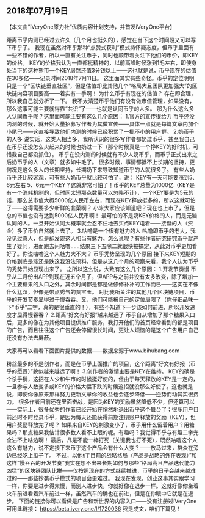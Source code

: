 2018年07月19日
-----
​【本文由”iVeryOne原力社”优质内容计划支持，并首发iVeryOne平台】

距离币乎内测已经过去许久（几个月也挺久的），感觉在当下这个时间段又可以写下币乎了。
我现在虽然对币乎那种“点赞式获利”模式持怀疑态度，但币乎里面有一些不错的作者，所以一直有关注币乎，同时也顺带着关注下他们的币价，即KEY的价格。
KEY的价格我认为一直都挺精神的，以前高峰时候涨到1毛左右，即使身处当下的这种熊市一个KEY居然还值3分钱以上——这也就是说，币乎现在的估值在30多亿——记录时间2018年7月11日。
这里面其实有些奇怪。币乎的定位明明只是一个“区块链垂直社区”，但是估值却比其他几个“格局大且团队更加强大”的区块链内容项目要高——着实有一手啊！
为什么币乎有现在的估值？
存在即合理，所以我自己就分析了一下。
我不太清楚币乎他们有没有做市值管理，如果没有，那么这事可能主要就得靠“共识”了——也就是认同币乎的人多。
那为什么这么多人认同币乎呢？这里面可能主要有这么几个原因：
1.官方的宣传很给力
币乎还没内测的时候，就开始大量招募写作者为其做宣传——具体一点就是每篇文章内加个小尾巴——这直接导致他们内测的时候已经积累了一批不小的用户群。
2.奶币乎的人多
说实话，这类人相当多，我所认识的很多写作者都奶过币乎，甚至我自己在币乎还没怎么火起来的时候也奶过一下（那个时候真是一个挣KEY的好时机，可惜我自己都没抓住）。
币乎在没内测的时候就有不少人奶币乎，而币乎正式出来之后奶币乎的人（文章）就多如牛毛了。
很多时候，事情都抵不上长期的坚持，更何况是这么多人的长期坚持，长期奶下来导致知道币乎的人就很多了。
有些人奶币乎还比较客观，可有些人奶币乎就比较可怕了，说：
KEY有一天可能要涨到5、6元左右
5、6元一个KEY？这就非常可怕了！币乎的KEY总量为1000亿（KEY是有一个消耗机制的，但时间太短那点数量可以忽略不计），一个KEY要是为5元的话，那么总市值大概5000亿人民币左右，而现在KEY释放挺多的，所以这就可怕了——这得需要多少新鲜的韭菜啊？
小米大家应该知道吧？现在也上市了，但是总的市值也没有达到5000亿人民币啊！
最可怕的不是奶KEY价格的人，而是无脑认同的人。一旦开始认同大概率就会忍不住地去买点KEY屯着——接盘的人（资金）多了币价自然就上去了。
3.咕噜是一个很有魅力的人
咕噜即币乎的老大，我没见过真人，但是却发现这人相当有魅力。怎么说呢？有些作者研究研究币乎就产生了疑问，进而跑去问咕噜……结果三下五除二就很快被搞定，从此对币乎更加看好了。你说咕噜这个人魅力大不大？
币乎秃势呈现的几个原因
接下来KEY短期的价格到底是涨还是跌这我没法预料，但是从这几个月的观察来看，我个人认为币乎的秃势开始显现出来了。
之所以这么说，大致有这么几个原因：
1.开发节奏慢
币乎从二月份出APP到现在近五个月了，但APP与之前并没有太多改变，除了增加一个主要糖果的入口之外，其余时间都是都是做修修补补的工作而已——这实在不像什么猛汉，但像是带点秀气的贾宝玉。
对比我所关注的其他几个区块链项目，币乎的开发节奏显得过于慢吞吞。又，他们可能被自己的定位局限了（你仔细品味一下“币乎”二字，真的是很垂直的！），有些不知道下一步该如何前进，所以开发速度才显得慢吞吞？
2.距离“好文有好报”越来越远了
币乎自从增加了那个糖果入口后，更多的像在为其他项目提供推广服务，我打开他们的首页经常看到的都是项目的广告，而且往往这个广告还会停留很长时间，更让人烦恼的是这个广告用户自己还没有办法去屏蔽。


大家再可以看看下面图片提供的数据——数据来源于www.bihubang.com


粉丝最多的不是创作者，而是在币乎上面推广的项目，这个距离“好文有好报（币乎的愿景）”貌似越来越远了啊！
3.创作者的激情主要是KEY在维持。
KEY的确是个杀手锏，这招在人少和牛市的时候挺好使的，但由于每天释放的KEY是一定的，一旦参与人数变多或KEY的价格大幅下跌的时候这招就没那么好使了。这也就是说，即使你像原来那样努力更新文章你的收益也会逐步降低——逆势而动其实很费力。
很多作者目前还在里面奋战，是因为KEY的奖励虽然降低不少，但还算可以——实际上，很多优秀的作者已经开始在悄然地退出币乎这个舞台了；很多用户目前还时不时登录币乎，是因为每天还能获得前期注册账户释放的奖励（KEY），但用户奖励释放完了呢？
如果来自KEY的刺激变小了，币乎用什么留着用户？用糖果吗？那点糖果我估计很多数人看不上眼的呢。有趣吗？我觉得币乎与有趣二字完全沾不上啥边啊！
最后，凡是不能一棒打死（关键我也打不死），既然咕噜这个人这么有魅力，说不定接下来币乎这个产品会有什么大变？——放马过来，群众在旁边已经吃上瓜子了。
不过，以他们“目前的战略格局（产品是战略的外在表现）”和这样“慢吞吞的开发节奏”我实在想不出来长期如何与那些“格局高且产品迭代能力凶猛”的区块链团队比拼——仅按照现在的方式继续推进，币乎的日子会越来越难过的——那些抄袭币乎模式的项目会更难过。
我现在发现，创业这事其实跟学习一样，你要是进步得太慢，而别人进步快，你就好像在退步一样。这就好像你坐着火车前进看着汽车前进一样，虽然汽车的确也在前进，但是在你眼中它就是在退步。
下面的链接你可以看做是广告和新世界的内容入口——没有注册过iVeryOne可用此链接：
https://beta.ivery.one/I/1720036
我是成文，咱们下篇见！


